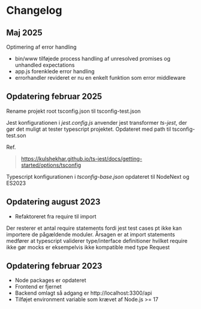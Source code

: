 # Changelog

## Maj 2025

Optimering af error handling
- bin/www tilføjede process handling af unresolved promises og unhandled expectations
- app.js forenklede error handling
- errorhandler revideret er nu en enkelt funktion som error middleware

## Opdatering februar 2025

Rename projekt root tsconfig.json til tsconfig-test.json

Jest konfigurationen i *jest.config.js* anvender jest transformer *ts-jest*, der gør det muligt at tester typescript projektet. Opdateret med path til tsconfig-test.son

Ref. 
> https://kulshekhar.github.io/ts-jest/docs/getting-started/options/tsconfig

Typescript konfigurationen i *tsconfig-base.json* opdateret til NodeNext og ES2023


## Opdatering august 2023

- Refaktoreret fra require til import

Der resterer et antal require statements fordi jest test cases pt ikke kan importere de pågældende moduler.
Årsagen er at import statements medfører at typescript validerer type/interface definitioner hvilket require ikke gør
mocks er eksempelvis ikke kompatible med type Request



## Opdatering februar 2023

- Node packages er opdateret
- Frontend er fjernet
- Backend omlagt så adgang er http://localhost:3300/api
- Tilføjet environment variable som krævet af Node.js >= 17
 
